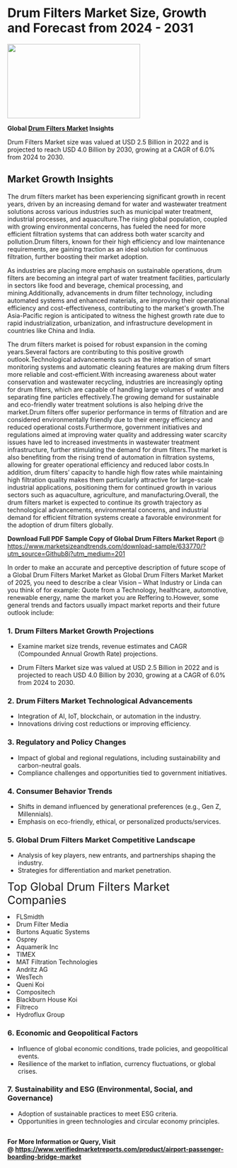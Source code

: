 <H1>Drum Filters Market Size, Growth and Forecast from 2024 - 2031</H1><img class="aligncenter size-medium wp-image-584254" src="https://thirdeyenews.in/wp-content/uploads/2024/09/Global-Market-Research-300x168.jpeg" alt="" width="300" height="168" /><p><strong>Global&nbsp;<a href="https://www.marketsizeandtrends.com/download-sample/633770/?utm_source=Github8j?utm_medium=201">Drum Filters Market</a> Insights</strong></p><p>Drum Filters Market size was valued at USD 2.5 Billion in 2022 and is projected to reach USD 4.0 Billion by 2030, growing at a CAGR of 6.0% from 2024 to 2030.</p><p><h2>Market Growth Insights</h2> <p>The drum filters market has been experiencing significant growth in recent years, driven by an increasing demand for water and wastewater treatment solutions across various industries such as municipal water treatment, industrial processes, and aquaculture.The rising global population, coupled with growing environmental concerns, has fueled the need for more efficient filtration systems that can address both water scarcity and pollution.Drum filters, known for their high efficiency and low maintenance requirements, are gaining traction as an ideal solution for continuous filtration, further boosting their market adoption.</p> <p>As industries are placing more emphasis on sustainable operations, drum filters are becoming an integral part of water treatment facilities, particularly in sectors like food and beverage, chemical processing, and mining.Additionally, advancements in drum filter technology, including automated systems and enhanced materials, are improving their operational efficiency and cost-effectiveness, contributing to the market's growth.The Asia-Pacific region is anticipated to witness the highest growth rate due to rapid industrialization, urbanization, and infrastructure development in countries like China and India.</p> <p></p> <p>The drum filters market is poised for robust expansion in the coming years.Several factors are contributing to this positive growth outlook.Technological advancements such as the integration of smart monitoring systems and automatic cleaning features are making drum filters more reliable and cost-efficient.With increasing awareness about water conservation and wastewater recycling, industries are increasingly opting for drum filters, which are capable of handling large volumes of water and separating fine particles effectively.The growing demand for sustainable and eco-friendly water treatment solutions is also helping drive the market.Drum filters offer superior performance in terms of filtration and are considered environmentally friendly due to their energy efficiency and reduced operational costs.Furthermore, government initiatives and regulations aimed at improving water quality and addressing water scarcity issues have led to increased investments in wastewater treatment infrastructure, further stimulating the demand for drum filters.The market is also benefiting from the rising trend of automation in filtration systems, allowing for greater operational efficiency and reduced labor costs.In addition, drum filters’ capacity to handle high flow rates while maintaining high filtration quality makes them particularly attractive for large-scale industrial applications, positioning them for continued growth in various sectors such as aquaculture, agriculture, and manufacturing.Overall, the drum filters market is expected to continue its growth trajectory as technological advancements, environmental concerns, and industrial demand for efficient filtration systems create a favorable environment for the adoption of drum filters globally.</p> <p></p><p><span class=""><strong>Download Full PDF Sample Copy of Global Drum Filters Market Report</strong> @ <a href="https://www.marketsizeandtrends.com/download-sample/633770/?utm_source=Github8j?utm_medium=201" target="_blank">https://www.marketsizeandtrends.com/download-sample/633770/?utm_source=Github8j?utm_medium=201</a></span></p><p>In order to make an accurate and perceptive description of future scope of a Global&nbsp;Drum Filters Market Market as Global&nbsp;Drum Filters Market Market of 2025, you need to describe a clear Vision &ndash; What Industry or Linda can you think of for example: Quote from a Technology, healthcare, automotive, renewable energy, name the market you are Reffering to.However, some general trends and factors usually impact market reports and their future outlook include:</p><h3>1.&nbsp;<strong>Drum Filters Market Growth Projections</strong></h3><ul><li>Examine market size trends, revenue estimates and CAGR (Compounded Annual Growth Rate) projections.</li><li><p>Drum Filters Market size was valued at USD 2.5 Billion in 2022 and is projected to reach USD 4.0 Billion by 2030, growing at a CAGR of 6.0% from 2024 to 2030.</p></li></ul><h3>2.&nbsp;<strong>Drum Filters Market Technological Advancements</strong></h3><ul><li>Integration of AI, IoT, blockchain, or automation in the industry.</li><li>Innovations driving cost reductions or improving efficiency.</li></ul><h3>3.&nbsp;<strong>Regulatory and Policy Changes</strong></h3><ul><li>Impact of global and regional regulations, including sustainability and carbon-neutral goals.</li><li>Compliance challenges and opportunities tied to government initiatives.</li></ul><h3>4.&nbsp;<strong>Consumer Behavior Trends</strong></h3><ul><li>Shifts in demand influenced by generational preferences (e.g., Gen Z, Millennials).</li><li>Emphasis on eco-friendly, ethical, or personalized products/services.</li></ul><h3>5.&nbsp;<strong>Global Drum Filters Market Competitive Landscape</strong></h3><ul><li>Analysis of key players, new entrants, and partnerships shaping the industry.</li><li>Strategies for differentiation and market penetration.</li></ul><p data-pm-slice="1 1 []"><span style="color: inherit; font-family: inherit; font-size: 25px;">Top Global Drum Filters Market Companies</span></p><div class="" data-test-id=""><p><li>FLSmidth</li><li> Drum Filter Media</li><li> Burtons Aquatic Systems</li><li> Osprey</li><li> Aquamerik Inc</li><li> TIMEX</li><li> MAT Filtration Technologies</li><li> Andritz AG</li><li> WesTech</li><li> Queni Koi</li><li> Compositech</li><li> Blackburn House Koi</li><li> Filtreco</li><li> Hydroflux Group</li></p></div><h3>6.&nbsp;<strong>Economic and Geopolitical Factors</strong></h3><ul><li>Influence of global economic conditions, trade policies, and geopolitical events.</li><li>Resilience of the market to inflation, currency fluctuations, or global crises.</li></ul><h3>7.&nbsp;<strong>Sustainability and ESG (Environmental, Social, and Governance)</strong></h3><ul><li>Adoption of sustainable practices to meet ESG criteria.</li><li>Opportunities in green technologies and circular economy principles.</li></ul><h2><strong style="font-size: 14px;">For More Information or Query, Visit @&nbsp;</strong><a style="background-color: #ffffff; font-size: 14px;" href="https://www.marketsizeandtrends.com/report/drum-filters-market/" target="_blank">https://www.verifiedmarketreports.com/product/airport-passenger-boarding-bridge-market</a></h2>